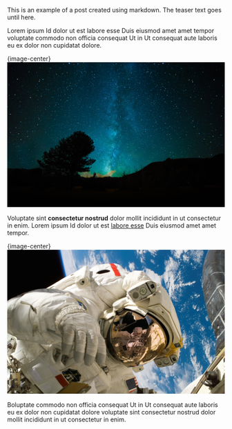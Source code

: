 This is an example of a post created using markdown. The teaser text goes until here.<!-- more -->

Lorem ipsum Id dolor ut est labore esse Duis eiusmod amet amet tempor voluptate commodo non officia consequat Ut in Ut consequat aute laboris eu ex dolor non cupidatat dolore.

{image-center}![Responsive image](/images/posts/night-sky.jpg)

Voluptate sint __consectetur nostrud__ dolor mollit incididunt in ut consectetur in enim. Lorem ipsum Id dolor ut est [labore esse](#) Duis eiusmod amet amet tempor.

{image-center}![Responsive image](/images/posts/sky-earth-space-working.jpg)

Boluptate commodo non officia consequat Ut in Ut consequat aute laboris eu ex dolor non cupidatat dolore voluptate sint consectetur nostrud dolor mollit incididunt in ut consectetur in enim.
